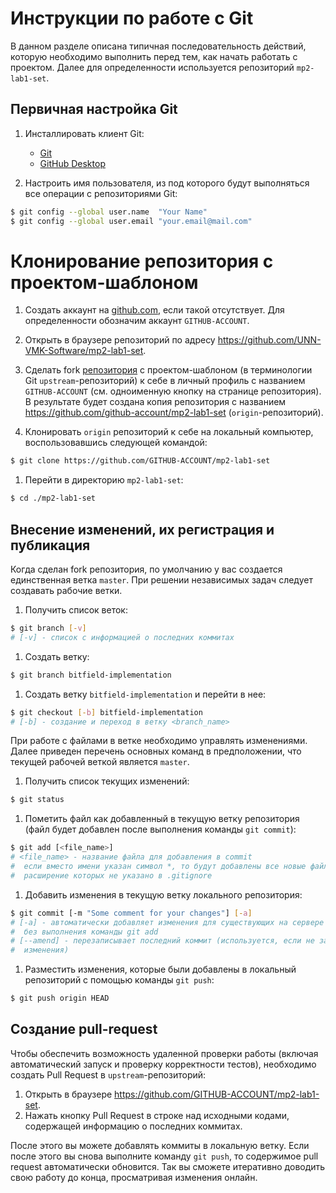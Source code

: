 # Инструкции по работе с Git

В данном разделе описана типичная последовательность действий, которую
необходимо выполнить перед тем, как начать работать с проектом. Далее
для определенности используется репозиторий `mp2-lab1-set`.

## Первичная настройка Git

  1. Инсталлировать клиент Git:
     - [Git](https://git-scm.com/downloads)
     - [GitHub Desktop](https://desktop.github.com)

  1. Настроить имя пользователя, из под которого будут выполняться все операции
     с репозиториями Git:

  ```bash
  $ git config --global user.name  "Your Name"
  $ git config --global user.email "your.email@mail.com"
  ```

# Клонирование репозитория с проектом-шаблоном

  1. Создать аккаунт на [github.com](https://github.com), если такой
     отсутствует. Для определенности обозначим аккаунт `GITHUB-ACCOUNT`.

  1. Открыть в браузере репозиторий по адресу <https://github.com/UNN-VMK-Software/mp2-lab1-set>.

  1. Сделать fork [репозитория][upstream] c проектом-шаблоном (в терминологии
     Git `upstream`-репозиторий) к себе в личный профиль с названием
     `GITHUB-ACCOUNT` (см. одноименную кнопку на странице репозитория). В результате будет создана копия репозитория с названием
     <https://github.com/github-account/mp2-lab1-set> (`origin`-репозиторий).

  1. Клонировать `origin` репозиторий к себе на локальный компьютер,
     воспользовавшись следующей командой:

  ```bash
  $ git clone https://github.com/GITHUB-ACCOUNT/mp2-lab1-set
  ```

  1. Перейти в директорию `mp2-lab1-set`:

  ```bash
  $ cd ./mp2-lab1-set
  ```

## Внесение изменений, их регистрация и публикация

Когда сделан fork репозитория, по умолчанию у вас создается единственная ветка
`master`. При решении независимых задач следует создавать рабочие ветки.

  1. Получить список веток:

  ```bash
  $ git branch [-v]
  # [-v] - список с информацией о последних коммитах
  ```

  1. Создать ветку:

  ```bash
  $ git branch bitfield-implementation
  ```

  1. Создать ветку `bitfield-implementation` и перейти в нее:

  ```bash
  $ git checkout [-b] bitfield-implementation
  # [-b] - создание и переход в ветку <branch_name>
  ```

При работе с файлами в ветке необходимо управлять изменениями. Далее приведен
перечень основных команд в предположении, что текущей рабочей веткой
является `master`.

  1. Получить список текущих изменений:

  ```bash
  $ git status
  ```

  1. Пометить файл как добавленный в текущую ветку репозитория (файл будет
     добавлен после выполнения команды `git commit`):

  ```bash
  $ git add [<file_name>]
  # <file_name> - название файла для добавления в commit
  #  если вместо имени указан символ *, то будут добавлены все новые файлы,
  #  расширение которых не указано в .gitignore
  ```

  1. Добавить изменения в текущую ветку локального репозитория:

  ```bash
  $ git commit [-m "Some comment for your changes"] [-a]
  # [-a] - автоматически добавляет изменения для существующих на сервере файлов
  #  без выполнения команды git add
  # [--amend] - перезаписывает последний коммит (используется, если не забыты
  #  изменения)
  ```

  1. Разместить изменения, которые были добавлены в локальный репозиторий
     с помощью команды `git push`:

  ```bash
  $ git push origin HEAD
  ```

## Создание pull-request

Чтобы обеспечить возможность удаленной проверки работы (включая автоматический
запуск и проверку корректности тестов), необходимо создать Pull Request
в `upstream`-репозиторий:

  1. Открыть в браузере <https://github.com/GITHUB-ACCOUNT/mp2-lab1-set>.
  2. Нажать кнопку Pull Request в строке над исходными кодами, содержащей
     информацию о последних коммитах.

После этого вы можете добавлять коммиты в локальную ветку. Если после этого вы
снова выполните команду `git push`, то содержимое pull request автоматически
обновится. Так вы сможете итеративно доводить свою работу до конца, просматривая
изменения онлайн.

<!-- LINKS -->

[upstream]:   https://github.com/UNN-VMK-Software/mp2-lab1-set
